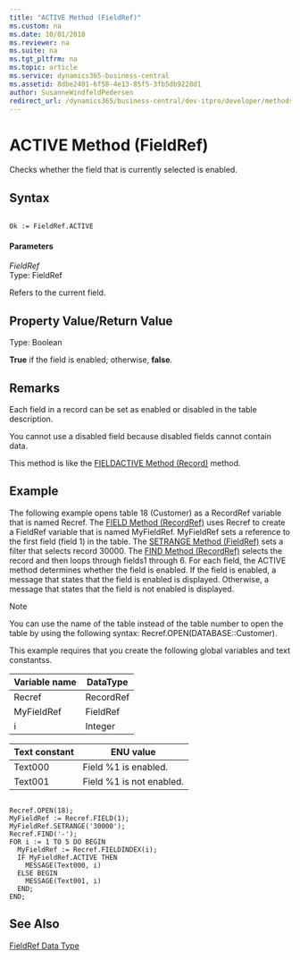 ```yaml
---
title: "ACTIVE Method (FieldRef)"
ms.custom: na
ms.date: 10/01/2018
ms.reviewer: na
ms.suite: na
ms.tgt_pltfrm: na
ms.topic: article
ms.service: dynamics365-business-central
ms.assetid: 8dbe2401-6f58-4e13-85f5-3fb5db9228d1
author: SusanneWindfeldPedersen
redirect_url: /dynamics365/business-central/dev-itpro/developer/methods-auto/library
---
```


 

# ACTIVE Method (FieldRef)
Checks whether the field that is currently selected is enabled.  

## Syntax  

```  

Ok := FieldRef.ACTIVE  
```  

#### Parameters  
 *FieldRef*  
 Type: FieldRef  

 Refers to the current field.  

## Property Value/Return Value  
 Type: Boolean  

 **True** if the field is enabled; otherwise, **false**.  

## Remarks  
 Each field in a record can be set as enabled or disabled in the table description.  

 You cannot use a disabled field because disabled fields cannot contain data.  

 This method is like the [FIELDACTIVE Method \(Record\)](devenv-FIELDACTIVE-Method-Record.md) method.  

## Example  
 The following example opens table 18 \(Customer\) as a RecordRef variable that is named Recref. The [FIELD Method \(RecordRef\)](devenv-FIELD-Method-RecordRef.md) uses Recref to create a FieldRef variable that is named MyFieldRef. MyFieldRef sets a reference to the first field \(field 1\) in the table. The [SETRANGE Method \(FieldRef\)](devenv-SETRANGE-Method-FieldRef.md) sets a filter that selects record 30000. The [FIND Method \(RecordRef\)](devenv-FIND-Method-RecordRef.md) selects the record and then loops through fields1 through 6. For each field, the ACTIVE method determines whether the field is enabled. If the field is enabled, a message that states that the field is enabled is displayed. Otherwise, a message that states that the field is not enabled is displayed.  

> [!NOTE]  
>  You can use the name of the table instead of the table number to open the table by using the following syntax: Recref.OPEN\(DATABASE::Customer\).  

 This example requires that you create the following global variables and text constantss.  

|Variable name|DataType|  
|-------------------|--------------|  
|Recref|RecordRef|  
|MyFieldRef|FieldRef|  
|i|Integer|  

|Text constant|ENU value|  
|-------------------|---------------|  
|Text000|Field %1 is enabled.|  
|Text001|Field %1 is not enabled.|  

```  

Recref.OPEN(18);  
MyFieldRef := Recref.FIELD(1);  
MyFieldRef.SETRANGE('30000');  
Recref.FIND('-');  
FOR i := 1 TO 5 DO BEGIN  
  MyFieldRef := Recref.FIELDINDEX(i);  
  IF MyFieldRef.ACTIVE THEN  
    MESSAGE(Text000, i)  
  ELSE BEGIN  
    MESSAGE(Text001, i)  
  END;  
END;  

```  

## See Also  
 [FieldRef Data Type](../datatypes/devenv-fieldref-data-type.md)
